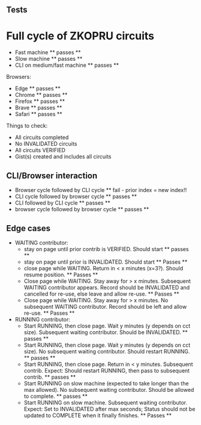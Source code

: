 ## Tests

# Full cycle of ZKOPRU circuits

* Fast machine
  ** passes **
* Slow machine
  ** passes **
* CLI on medium/fast machine
  ** passes **

Browsers:
* Edge
  ** passes **
* Chrome
  ** passes **
* Firefox
  ** passes **
* Brave
  ** passes **
* Safari
  ** passes **

Things to check:
* All circuits completed
* No INVALIDATED circuits
* All circuits VERIFIED
* Gist(s) created and includes all circuits


## CLI/Browser interaction

* Browser cycle followed by CLI cycle
  ** fail - prior index = new index!!
* CLI cycle followed by browser cycle
  ** passes **
* CLI followed by CLI cycle
  ** passes **
* browser cycle followed by browser cycle
  ** passes **


## Edge cases

* WAITING contributor:
  + stay on page until prior contrib is VERIFIED. Should start
    ** passes **
  + stay on page until prior is INVALIDATED. Should start
    ** Passes **
  + close page while WAITING. Return in < x minutes (x=3?). Should resume position.
    ** Passes **
  + Close page while WAITING. Stay away for > x minutes. Subsequent WAITING contributor appears. Record should be INVALIDATED and cancelled for re-use, else leave and allow re-use.
    ** Passes **
  + Close page while WAITING. Stay away for > x minutes. No subsequent WAITING contributor. Record should be left and allow re-use.
    ** Passes **
* RUNNING contributor:
  + Start RUNNING, then close page. Wait y minutes (y depends on cct size). Subsequent waiting contributor. Should be INVALIDATED.
    ** passes **
  + Start RUNNING, then close page. Wait y minutes (y depends on cct size). No subsequent waiting contributor. Should restart RUNNING.
    ** passes **
  + Start RUNNING, then close page. Return in < y minutes. Subsequent contrib. Expect: Should restart RUNNING, then pass to subsequent contrib. 
    ** passes **
  + Start RUNNING on slow machine (expected to take longer than the max allowed). No subsequent waiting contributor. Should be allowed to complete.
    ** passes **
  + Start RUNNING on slow machine. Subsequent waiting contributor. Expect: Set to INVALIDATED after max seconds; Status should not be updated to COMPLETE when it finally finishes.
    ** Passes **

